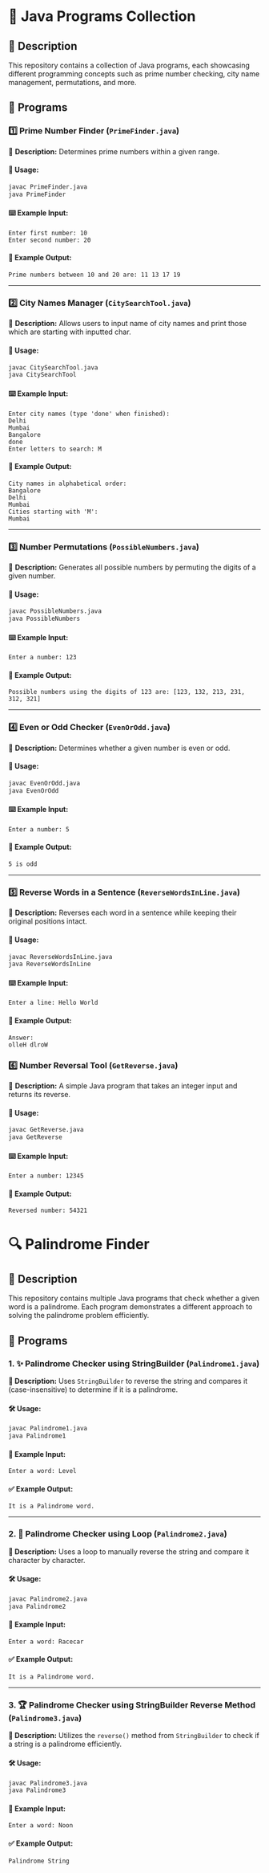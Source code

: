 # 📌 Java Programs Collection

## 📖 Description

This repository contains a collection of Java programs, each showcasing different programming concepts such as prime number checking, city name management, permutations, and more.

## 📝 Programs

### 1️⃣ **Prime Number Finder** (`PrimeFinder.java`)

🔹 **Description:** Determines prime numbers within a given range.

#### 🚀 Usage:

```sh
javac PrimeFinder.java
java PrimeFinder
```

#### ⌨️ Example Input:

```
Enter first number: 10
Enter second number: 20
```

#### 📌 Example Output:

```
Prime numbers between 10 and 20 are: 11 13 17 19
```

---

### 2️⃣ **City Names Manager** (`CitySearchTool.java`)

🔹 **Description:** Allows users to input name of city names and print those which are starting with inputted char.

#### 🚀 Usage:

```sh
javac CitySearchTool.java
java CitySearchTool
```

#### ⌨️ Example Input:

```
Enter city names (type 'done' when finished):
Delhi
Mumbai
Bangalore
done
Enter letters to search: M
```

#### 📌 Example Output:

```
City names in alphabetical order:
Bangalore
Delhi
Mumbai
Cities starting with 'M':
Mumbai
```

---

### 3️⃣ **Number Permutations** (`PossibleNumbers.java`)

🔹 **Description:** Generates all possible numbers by permuting the digits of a given number.

#### 🚀 Usage:

```sh
javac PossibleNumbers.java
java PossibleNumbers
```

#### ⌨️ Example Input:

```
Enter a number: 123
```

#### 📌 Example Output:

```
Possible numbers using the digits of 123 are: [123, 132, 213, 231, 312, 321]
```

---

### 4️⃣ **Even or Odd Checker** (`EvenOrOdd.java`)

🔹 **Description:** Determines whether a given number is even or odd.

#### 🚀 Usage:

```sh
javac EvenOrOdd.java
java EvenOrOdd
```

#### ⌨️ Example Input:

```
Enter a number: 5
```

#### 📌 Example Output:

```
5 is odd
```

---

### 5️⃣ **Reverse Words in a Sentence** (`ReverseWordsInLine.java`)

🔹 **Description:** Reverses each word in a sentence while keeping their original positions intact.

#### 🚀 Usage:

```sh
javac ReverseWordsInLine.java
java ReverseWordsInLine
```

#### ⌨️ Example Input:

```
Enter a line: Hello World
```

#### 📌 Example Output:

```
Answer:
olleH dlroW
```

### 6️⃣ **Number Reversal Tool** (`GetReverse.java`)

🔹 **Description:** A simple Java program that takes an integer input and returns its reverse.

#### 🚀 Usage:

```sh
javac GetReverse.java
java GetReverse
```

#### ⌨️ Example Input:

```
Enter a number: 12345
```

#### 📌 Example Output:

```
Reversed number: 54321
```



# 🔍 Palindrome Finder

## 📜 Description
This repository contains multiple Java programs that check whether a given word is a palindrome. Each program demonstrates a different approach to solving the palindrome problem efficiently.

## 📂 Programs

### 1. ✨ **Palindrome Checker using StringBuilder** (`Palindrome1.java`)
**📌 Description:** Uses `StringBuilder` to reverse the string and compares it (case-insensitive) to determine if it is a palindrome.
#### 🛠️ Usage:
```sh
javac Palindrome1.java
java Palindrome1
```
#### 🔢 Example Input:
```
Enter a word: Level
```
#### ✅ Example Output:
```
It is a Palindrome word.
```

---

### 2. 🔄 **Palindrome Checker using Loop** (`Palindrome2.java`)
**📌 Description:** Uses a loop to manually reverse the string and compare it character by character.
#### 🛠️ Usage:
```sh
javac Palindrome2.java
java Palindrome2
```
#### 🔢 Example Input:
```
Enter a word: Racecar
```
#### ✅ Example Output:
```
It is a Palindrome word.
```

---

### 3. 🏆 **Palindrome Checker using StringBuilder Reverse Method** (`Palindrome3.java`)
**📌 Description:** Utilizes the `reverse()` method from `StringBuilder` to check if a string is a palindrome efficiently.
#### 🛠️ Usage:
```sh
javac Palindrome3.java
java Palindrome3
```
#### 🔢 Example Input:
```
Enter a word: Noon
```
#### ✅ Example Output:
```
Palindrome String
```
